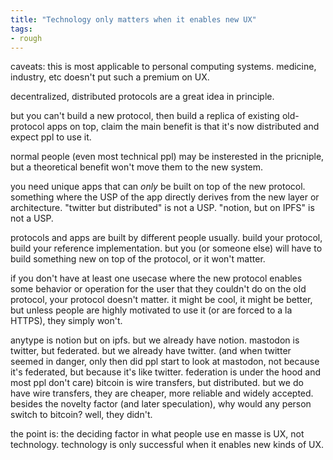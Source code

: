 ```yaml
---
title: "Technology only matters when it enables new UX"
tags:
- rough
---
```



caveats: this is most applicable to personal computing systems. medicine, industry, etc doesn't put such a premium on UX.

decentralized, distributed protocols are a great idea in principle.

but you can't build a new protocol, then build a replica of existing old-protocol apps on top, claim the main benefit is that it's now distributed and expect ppl to use it.

normal people (even most technical ppl) may be insterested in the pricniple, but a theoretical benefit won't move them to the new system.

you need unique apps that can *only* be built on top of the new protocol. something where the USP of the app directly derives from the new layer or architecture. "twitter but distributed" is not a USP. "notion, but on IPFS" is not a USP.

protocols and apps are built by different people usually. build your protocol, build your reference implementation. but you (or someone else) will have to build something new on top of the protocol, or it won't matter.

if you don't have at least one usecase where the new protocol enables some behavior or operation for the user that they couldn't do on the old protocol, your protocol doesn't matter. it might be cool, it might be better, but unless people are highly motivated to use it (or are forced to a la HTTPS), they simply won't.

anytype is notion but on ipfs. but we already have notion.
mastodon is twitter, but federated. but we already have twitter. (and when twitter seemed in danger, only then did ppl start to look at mastodon, not because it's federated, but because it's like twitter. federation is under the hood and most ppl don't care)
bitcoin is wire transfers, but distributed. but we do have wire transfers, they are cheaper, more reliable and widely accepted. besides the novelty factor (and later speculation), why would any person switch to bitcoin? well, they didn't.

the point is: the deciding factor in what people use en masse is UX, not technology. technology is only successful when it enables new kinds of UX. 

